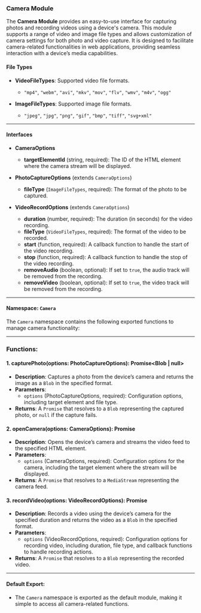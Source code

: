 ### Camera Module

The **Camera Module** provides an easy-to-use interface for capturing photos and recording videos using a device's camera. This module supports a range of video and image file types and allows customization of camera settings for both photo and video capture. It is designed to facilitate camera-related functionalities in web applications, providing seamless interaction with a device’s media capabilities.

#### File Types

- **VideoFileTypes**: Supported video file formats.
  - `"mp4"`, `"webm"`, `"avi"`, `"mkv"`, `"mov"`, `"flv"`, `"wmv"`, `"m4v"`, `"ogg"`
  
- **ImageFileTypes**: Supported image file formats.
  - `"jpeg"`, `"jpg"`, `"png"`, `"gif"`, `"bmp"`, `"tiff"`, `"svg+xml"`

---

#### Interfaces

- **CameraOptions**
  - **targetElementId** (string, required): The ID of the HTML element where the camera stream will be displayed.

- **PhotoCaptureOptions** (extends `CameraOptions`)
  - **fileType** (`ImageFileTypes`, required): The format of the photo to be captured.

- **VideoRecordOptions** (extends `CameraOptions`)
  - **duration** (number, required): The duration (in seconds) for the video recording.
  - **fileType** (`VideoFileTypes`, required): The format of the video to be recorded.
  - **start** (function, required): A callback function to handle the start of the video recording.
  - **stop** (function, required): A callback function to handle the stop of the video recording.
  - **removeAudio** (boolean, optional): If set to `true`, the audio track will be removed from the recording.
  - **removeVideo** (boolean, optional): If set to `true`, the video track will be removed from the recording.

---

#### Namespace: `Camera`

The `Camera` namespace contains the following exported functions to manage camera functionality:

---

### **Functions:**

#### **1. capturePhoto(options: PhotoCaptureOptions): Promise<Blob | null>**
- **Description**: Captures a photo from the device’s camera and returns the image as a `Blob` in the specified format.
- **Parameters**:
  - `options` (PhotoCaptureOptions, required): Configuration options, including target element and file type.
- **Returns**: A `Promise` that resolves to a `Blob` representing the captured photo, or `null` if the capture fails.

#### **2. openCamera(options: CameraOptions): Promise<MediaStream>**
- **Description**: Opens the device’s camera and streams the video feed to the specified HTML element.
- **Parameters**:
  - `options` (CameraOptions, required): Configuration options for the camera, including the target element where the stream will be displayed.
- **Returns**: A `Promise` that resolves to a `MediaStream` representing the camera feed.

#### **3. recordVideo(options: VideoRecordOptions): Promise<Blob>**
- **Description**: Records a video using the device’s camera for the specified duration and returns the video as a `Blob` in the specified format.
- **Parameters**:
  - `options` (VideoRecordOptions, required): Configuration options for recording video, including duration, file type, and callback functions to handle recording actions.
- **Returns**: A `Promise` that resolves to a `Blob` representing the recorded video.

---

#### Default Export:
- The `Camera` namespace is exported as the default module, making it simple to access all camera-related functions.